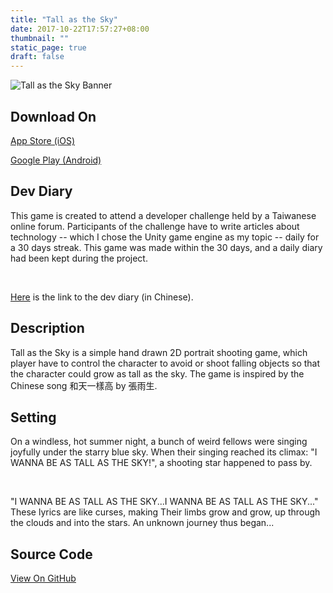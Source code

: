 ```yaml
---
title: "Tall as the Sky"
date: 2017-10-22T17:57:27+08:00
thumbnail: ""
static_page: true
draft: false
---
```

![Tall as the Sky Banner](/tall-as-the-sky/tall-as-the-sky-banner.png)

## Download On
[App Store (iOS)](https://itunes.apple.com/us/app/wo-yao-he-tian-yi-yang-gao!/id1190065264)

[Google Play (Android)](https://play.google.com/store/apps/details?id=com.ShineRightStudio.TallAsTheSky)

## Dev Diary
This game is created to attend a developer challenge held by a Taiwanese online forum. Participants of the challenge have to write articles about technology -- which I chose the Unity game engine as my topic -- daily for a 30 days streak. This game was made within the 30 days, and a daily diary had been kept during the project.

<br />

[Here](https://ithelp.ithome.com.tw/articles/10184576) is the link to the dev diary (in Chinese).

## Description
Tall as the Sky is a simple hand drawn 2D portrait shooting game, which player have to control the character to avoid or shoot falling objects so that the character could grow as tall as the sky. The game is inspired by the Chinese song 和天一樣高 by 張雨生.

## Setting
On a windless, hot summer night, a bunch of weird fellows were singing joyfully under the starry blue sky. When their singing reached its climax: "I WANNA BE AS TALL AS THE SKY!", a shooting star happened to pass by.

<br />

"I WANNA BE AS TALL AS THE SKY...I WANNA BE AS TALL AS THE SKY..." These lyrics are like curses, making Their limbs grow and grow, up through the clouds and into the stars. An unknown journey thus began...

## Source Code
[View On GitHub](https://github.com/casd82/Tall-As-The-Sky)